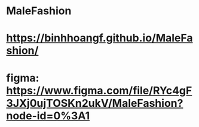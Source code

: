 # MaleFashion
# https://binhhoangf.github.io/MaleFashion/
# figma: https://www.figma.com/file/RYc4gF3JXj0ujTOSKn2ukV/MaleFashion?node-id=0%3A1
